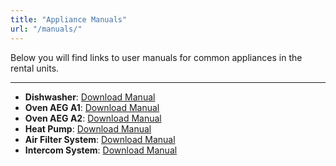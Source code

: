 ```yaml
---
title: "Appliance Manuals"
url: "/manuals/"
---
```


Below you will find links to user manuals for common appliances in the rental units. 

---

- **Dishwasher**: [Download Manual](https://example.com/dishwasher-manual)  
- **Oven AEG A1**: [Download Manual](https://example.com/oven-manual)
- **Oven AEG A2**: [Download Manual](https://example.com/oven-manual)
- **Heat Pump**: [Download Manual](https://example.com/heat-pump-manual)  
- **Air Filter System**: [Download Manual](https://example.com/air-filter-manual)  
- **Intercom System**: [Download Manual](https://example.com/intercom-manual)  
